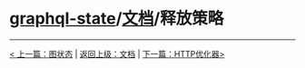 # [graphql-state](https://github.com/babyfish-ct/graphql-state)/[文档](./README_zh_CN.md)/释放策略

-----------
[< 上一篇：图状态](./graph-state/README_zh_CN.d) | [返回上级：文档](./README_zh_CN.md) | [下一篇：HTTP优化器>](./http-optimization/README_zh_CN.md)
